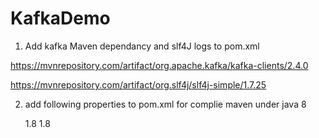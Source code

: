 # KafkaDemo

1) Add kafka Maven dependancy and slf4J logs to pom.xml

https://mvnrepository.com/artifact/org.apache.kafka/kafka-clients/2.4.0

https://mvnrepository.com/artifact/org.slf4j/slf4j-simple/1.7.25

2) add following properties to pom.xml for complie maven under java 8

    <properties>
        <maven.compiler.source>1.8</maven.compiler.source>
        <maven.compiler.target>1.8</maven.compiler.target>
    </properties>




